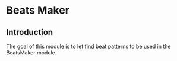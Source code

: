 # Beats Maker

## Introduction

The goal of this module is to let find beat patterns to be used in the BeatsMaker module.


